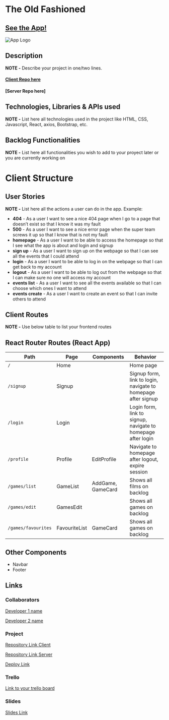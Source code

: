 
# The Old Fashioned

## [See the App!](www.your-deploy-url-here.com)

![App Logo](your-image-logo-path-or-name)

## Description

**NOTE -** Describe your project in one/two lines.
#### [Client Repo here](https://github.com/Zaro-dev/The-Old-Fashioned)
#### [Server Repo here]

## Technologies, Libraries & APIs used

**NOTE -** List here all technologies used in the project like HTML, CSS, Javascript, React, axios, Bootstrap, etc.

## Backlog Functionalities

**NOTE -** List here all functionalities you wish to add to your proyect later or you are currently working on

# Client Structure

## User Stories

**NOTE -**  List here all the actions a user can do in the app. Example:

- **404** - As a user I want to see a nice 404 page when I go to a page that doesn’t exist so that I know it was my fault 
- **500** - As a user I want to see a nice error page when the super team screws it up so that I know that is not my fault
- **homepage** - As a user I want to be able to access the homepage so that I see what the app is about and login and signup
- **sign up** - As a user I want to sign up on the webpage so that I can see all the events that I could attend
- **login** - As a user I want to be able to log in on the webpage so that I can get back to my account
- **logout** - As a user I want to be able to log out from the webpage so that I can make sure no one will access my account
- **events list** - As a user I want to see all the events available so that I can choose which ones I want to attend
- **events create** - As a user I want to create an event so that I can invite others to attend

## Client Routes

**NOTE -** Use below table to list your frontend routes

## React Router Routes (React App)
| Path                      | Page            | Components        | Behavior                                                      |
| ------------------------- | ----------------| ----------------  |  ------------------------------------------------------------  |
| `/`                       | Home            |                   | Home page                                                     |
| `/signup`                 | Signup          |                   | Signup form, link to login, navigate to homepage after signup |
| `/login`                  | Login           |                   | Login form, link to signup, navigate to homepage after login  |
| `/profile`                | Profile         | EditProfile       | Navigate to homepage after logout, expire session             |
| `/games/list`             | GameList        | AddGame, GameCard | Shows all films on backlog                                    |
| `/games/edit`             | GamesEdit       |                   | Shows all games on backlog                                    |
| `/games/favourites`       | FavouriteList   | GameCard          | Shows all games on backlog                                    |

## Other Components

- Navbar
- Footer
  
## Links

### Collaborators

[Developer 1 name](www.github-url.com)

[Developer 2 name](www.github-url.com)

### Project

[Repository Link Client](www.your-github-url-here.com)

[Repository Link Server](www.your-github-url-here.com)

[Deploy Link](www.your-deploy-url-here.com)

### Trello

[Link to your trello board](www.your-trello-url-here.com)

### Slides

[Slides Link](www.your-slides-url-here.com)
